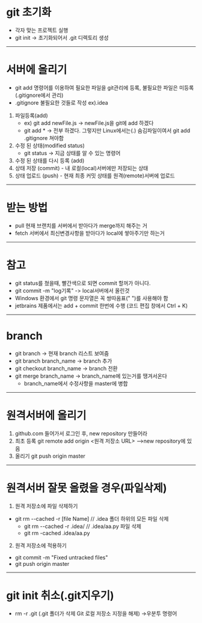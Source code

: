 # git 초기화
* 각자 맞는 프로젝트 실행
* git init -> 초기화되어서 .git 디렉토리 생성
* * *
# 서버에 올리기
* git add 명령어를 이용하여 필요한 파일을 git관리에 등록, 불필요한 파일은 미등록(.gitignore에서 관리)
* .gitignore 불필요한 것들로 작성 ex).idea
1. 파일등록(add) 
    * ex) git add newFile.js -> newFile.js을 git에 add 하겠다
    * git add * -> 전부 하겠다. 그렇지만 Linux에서는(.) 숨김파일이여서 git add .gitignore 쳐야함
2. 수정 된 상태(modified status)
    * git status -> 지금 상태를 알 수 있는 명령어
3. 수정 된 상태를 다시 등록 (add)
4. 상태 저장 (commit) - 내 로컬(local)서버에만 저장되는 상태
5. 상태 업로드 (push) - 현재 최종 커밋 상태를 원격(remote)서버에 업로드
* * *
# 받는 방법
* pull 현재 브랜치를 서버에서 받아다가 merge까지 해주는 거
* fetch 서버에서 최신변경사항을 받아다가 local에 쌓아주기만 하는거
* * *
# 참고
* git status를 쳤을때, 빨간색으로 되면 commit 할꺼가 아니다.
* git commit -m "log기록" -> local서버에서 올린것
* Windows 환경에서 git 명령 문자열은 꼭 쌍따옴표(" ")를 사용해야 함
* jetbrains 제품에서는 add + commit 한번에 수행 (코드 편집 창에서 Ctrl + K)
* * *
# branch
* git branch -> 현재 branch 리스트 보여줌
* git branch branch_name -> branch 추가
* git checkout branch_name -> branch 전환 
* git merge branch_name -> branch_name에 있는거를 땡겨서온다
    * branch_name에서 수정사항을 master에 병합
* * *
# 원격서버에 올리기
1. github.com 들어가서 로그인 후, new repository 만들어라
2. 최초 등록 git remote add origin <원격 저장소 URL>  -->new repository에 있음
3. 올리기 git push origin master
* * *
# 원격서버 잘못 올렸을 경우(파일삭제)
1. 원격 저장소에 파일 삭제하기
* git rm --cached -r [file Name]
// .idea 폴더 하위의 모든 파일 삭제
   * git rm --cached -r .idea/
// .idea/aa.py 파일 삭제
   * git rm -cached .idea/aa.py
2. 원격 저장소에 적용하기
* git commit -m "Fixed untracked files"
* git push origin master
* * *
# git init 취소(.git지우기)
* rm -r .git (.git 폴더가 삭제 Git 로컬 저장소 지정을 해제) ->우분투 명령어
